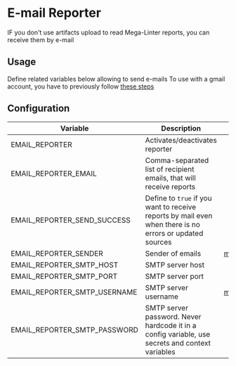 # E-mail Reporter

IF you don't use artifacts upload to read Mega-Linter reports, you can receive them by e-mail

## Usage

Define related variables below allowing to send e-mails
To use with a gmail account, you have to previously follow [these steps](https://stackabuse.com/how-to-send-emails-with-gmail-using-python/#authenticating-with-gmail)

## Configuration

| Variable | Description | Default value |
| ----------------- | -------------- | :--------------: |
| EMAIL_REPORTER | Activates/deactivates reporter | true |
| EMAIL_REPORTER_EMAIL | Comma-separated list of recipient emails, that will receive reports |  |
| EMAIL_REPORTER_SEND_SUCCESS | Define to `true` if you want to receive reports by mail even when there is no errors or updated sources | `false` |
| EMAIL_REPORTER_SENDER | Sender of emails | megalinter@gmail.com |
| EMAIL_REPORTER_SMTP_HOST | SMTP server host | smtp.gmail.com |
| EMAIL_REPORTER_SMTP_PORT | SMTP server port | 465 |
| EMAIL_REPORTER_SMTP_USERNAME | SMTP server username | megalinter@gmail.com |
| EMAIL_REPORTER_SMTP_PASSWORD | SMTP server password. Never hardcode it in a config variable, use secrets and context variables |  |
